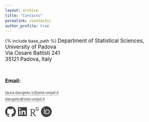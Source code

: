 ```yaml
---
layout: archive
title: "Contacts"
permalink: /contacts/
author_profile: true
---
```


{% include base_path %}
<font style="font-size:17px">
Department of Statistical Sciences, University of Padova<br/>
Via Cesare Battisti 241 <br>
35121 Padova, Italy<br/>

<br>


<b>Email:</b> <br>
<textarea id="clip" style="position: absolute; left: 100px; top: -100px;">Test</textarea>
<div class="tooltip">
<button id="copyButton">laura.dangelo.1@phd.unipd.it</button>
<span class="tooltiptext"> Copy to clipboard </span>
</div> 
<br/>
<textarea id="clip" style="position: absolute; left: 100px; top: -100px;">Test</textarea>
<div class="tooltip">
<button id="copyButton2">dangelo@stat.unipd.it</button>
<span class="tooltiptext"> Copy to clipboard </span>
</div> 
</font>

<br/>

[<img src="../images/github_gray.png" width="35">](https://github.com/laura-dangelo)
[<img src="../images/linkedin_gray.png" width="35">](https://www.linkedin.com/in/laura-dangelo/)
[<img src="../images/rg_gray.png" width="35">](https://www.researchgate.net/profile/Laura_Dangelo)
[<img src="../images/orcid_gray.png" width="35">](https://orcid.org/0000-0001-5034-7414)

<style>
button {
  background: none!important;
  border: none;
  padding: 0!important;
  /*optional*/
  font-family: arial, sans-serif;
  /*input has OS specific font-family*/
  color: #44494d;
  cursor: pointer;
}
button:active{
  color: #fff;
}
</style>


<script>
document.getElementById('copyButton').addEventListener('click', function() {
  var ta = document.getElementById('clip');
  ta.innerHTML = "laura.dangelo.1@phd.unipd.it";
  ta.focus();
  ta.select();
  console.log(document.execCommand('copy'));
});
</script>

<script>
document.getElementById('copyButton2').addEventListener('click', function() {
  var ta = document.getElementById('clip');
  ta.innerHTML = "dangelo@stat.unipd.it";
  ta.focus();
  ta.select();
  console.log(document.execCommand('copy'));
});
</script>

 <style>
/* Tooltip container */
.tooltip {
  position: relative;
  display: inline-block;
  border-bottom: 1px dotted #44494d; /* If you want dots under the hoverable text */
}

/* Tooltip text */
.tooltip .tooltiptext {
  visibility: hidden;
  width: 120px;
  bottom: 100%;
  left: 50%;
  margin-left: -60px;
  position: absolute;
  z-index: 1;

  background-color: #44494d;
  color: #fff;
  text-align: center;
  padding: 5px 0;
  border-radius: 6px;
  font-size: 15px;
}

.tooltip .tooltiptext::after {
  content: " ";
  position: absolute;
  top: 100%; /* At the bottom of the tooltip */
  left: 50%;
  margin-left: -5px;
  border-width: 5px;
  border-style: solid;
  border-color: #44494d transparent transparent transparent;
}
.tooltip.right  { margin-left: 15px; }
.tooltip.left   { margin-left: -15px; }

/* Show the tooltip text when you mouse over the tooltip container */
.tooltip:hover .tooltiptext {
  visibility: visible;
}
</style>
